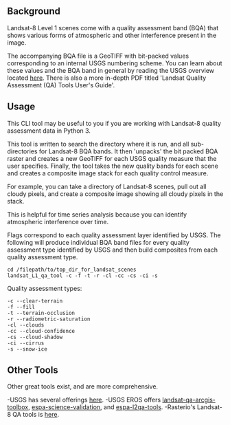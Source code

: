 ## Background

Landsat-8 Level 1 scenes come with a quality assessment band (BQA) that shows various forms of atmospheric and other interference present in the image.

The accompanying BQA file is a GeoTIFF with bit-packed values corresponding to an internal USGS numbering scheme. You can learn about these values and the BQA band in general by reading the USGS overview located [here](https://www.usgs.gov/land-resources/nli/landsat/landsat-collection-1-level-1-quality-assessment-band?qt-science_support_page_related_con=0#qt-science_support_page_related_con). There is also a more in-depth PDF titled 'Landsat Quality Assessment (QA) Tools User's Guide'.

## Usage

This CLI tool may be useful to you if you are working with Landsat-8 quality assessment data in Python 3.

This tool is written to search the directory where it is run, and all sub-directories for Landsat-8 BQA bands. It then 'unpacks' the bit packed BQA raster and creates a new GeoTIFF for each USGS quality measure that the user specifies. Finally, the tool takes the new quality bands for each scene and creates a composite image stack for each quality control measure.

For example, you can take a directory of Landsat-8 scenes, pull out all cloudy pixels, and create a composite image showing all cloudy pixels in the stack.

This is helpful for time series analysis because you can identify atmospheric interference over time.

Flags correspond to each quality assessment layer identified by USGS.
The following will produce individual BQA band files for every quality assessment type identified by USGS and then build composites from each quality assessment type.

```commandline
cd /filepath/to/top_dir_for_landsat_scenes
landsat_L1_qa_tool -c -f -t -r -cl -cc -cs -ci -s
```

Quality assessment types:
```commandline
-c --clear-terrain
-f --fill
-t --terrain-occlusion
-r --radiometric-saturation
-cl --clouds
-cc --cloud-confidence
-cs --cloud-shadow
-ci --cirrus
-s --snow-ice
```

## Other Tools

Other great tools exist, and are more comprehensive.

-USGS has several offerings [here](https://www.usgs.gov/land-resources/nli/landsat/landsat-quality-assessment-tools).
-USGS EROS offers [landsat-qa-arcgis-toolbox](https://github.com/USGS-EROS/landsat-qa-arcgis-toolbox), [espa-science-validation](https://github.com/USGS-EROS/espa-science-validation), and [espa-l2qa-tools](https://github.com/USGS-EROS/espa-l2qa-tools).
-Rasterio's Landsat-8 QA tools is [here](https://github.com/mapbox/rio-l8qa).
